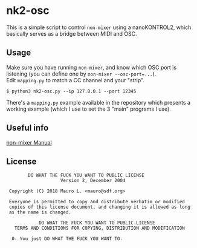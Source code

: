 # nk2-osc

This is a simple script to control `non-mixer` using a nanoKONTROL2, which basically serves as a bridge between MIDI and OSC.

## Usage

Make sure you have running `non-mixer`, and know which OSC port is listening (you can define one by `non-mixer --osc-port=...`).  
Edit `mapping.py` to match a CC channel and your "strip". 

```
$ python3 nk2-osc.py --ip 127.0.0.1 --port 12345
```

There's a `mapping.py` example available in the repository which presents a working example (which I use to set the 3 "main" programs I use).

## Useful info

[non-mixer Manual](http://non.tuxfamily.org/mixer/doc/MANUAL.html)


## License

```
        DO WHAT THE FUCK YOU WANT TO PUBLIC LICENSE 
                    Version 2, December 2004 

 Copyright (C) 2018 Mauro L. <mauro@sdf.org> 

 Everyone is permitted to copy and distribute verbatim or modified 
 copies of this license document, and changing it is allowed as long 
 as the name is changed. 

            DO WHAT THE FUCK YOU WANT TO PUBLIC LICENSE 
   TERMS AND CONDITIONS FOR COPYING, DISTRIBUTION AND MODIFICATION 

  0. You just DO WHAT THE FUCK YOU WANT TO.
```

